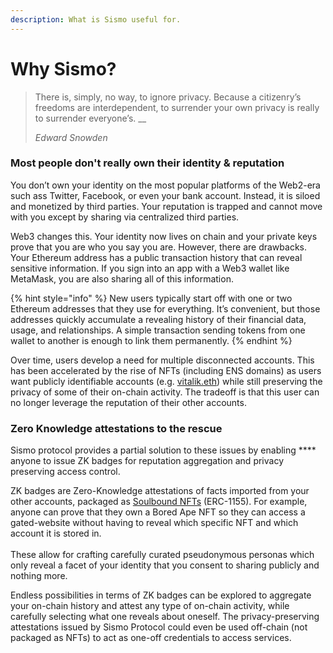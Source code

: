 ```yaml
---
description: What is Sismo useful for.
---
```


# Why Sismo?

> There is, simply, no way, to ignore privacy. Because a citizenry’s freedoms are interdependent, to surrender your own privacy is really to surrender everyone’s.                                                                                                           __                                                                                                          &#x20;
>
> &#x20;                                                                                                                              _Edward Snowden_

### Most people don't really own their identity & reputation

You don’t own your identity on the most popular platforms of the Web2-era such ass Twitter, Facebook, or even your bank account. Instead, it is siloed and monetized by third parties. Your reputation is trapped and cannot move with you except by sharing via centralized third parties.

Web3 changes this. Your identity now lives on chain and your private keys prove that you are who you say you are. However, there are drawbacks. Your Ethereum address has a public transaction history that can reveal sensitive information. If you sign into an app with a Web3 wallet like MetaMask, you are also sharing all of this information.

{% hint style="info" %}
New users typically start off with one or two Ethereum addresses that they use for everything. It’s convenient, but those addresses quickly accumulate a revealing history of their financial data, usage, and relationships. A simple transaction sending tokens from one wallet to another is enough to link them permanently.
{% endhint %}

Over time, users develop a need for multiple disconnected accounts. This has been accelerated by the rise of NFTs (including ENS domains) as users want publicly identifiable accounts (e.g. [vitalik.eth](https://etherscan.io/address/0xd8da6bf26964af9d7eed9e03e53415d37aa96045)) while still preserving the privacy of some of their on-chain activity. The tradeoff is that this user can no longer leverage the reputation of their other accounts.

### Zero Knowledge attestations to the rescue

Sismo protocol provides a partial solution to these issues by enabling **** anyone to issue ZK badges for reputation aggregation and privacy preserving access control.

ZK badges are Zero-Knowledge attestations of facts imported from your other accounts, packaged as [Soulbound NFTs](https://vitalik.ca/general/2022/01/26/soulbound.html) (ERC-1155). For example, anyone can prove that they own a Bored Ape NFT so they can access a gated-website without having to reveal which specific NFT and which account it is stored in. \
\
These allow for crafting carefully curated pseudonymous personas which only reveal a facet of your identity that you consent to sharing publicly and nothing more.

Endless possibilities in terms of ZK badges can be explored to aggregate your on-chain history and attest any type of on-chain activity, while carefully selecting what one reveals about oneself. The privacy-preserving attestations issued by Sismo Protocol could even be used off-chain (not packaged as NFTs) to act as one-off credentials to access services.
